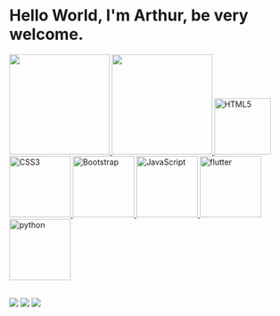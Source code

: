 # Hello World, I'm Arthur, be very welcome.

<table>
  <a href="https://github.com/ArthurMalgarisi">
  <img height="180em" src="https://github-readme-stats.vercel.app/api?username=ArthurMalgarisi&show_icons=true&ayout=compact&langs_count=6&theme=tokyonight"/>
  <img height="180em" src="https://github-readme-stats.vercel.app/api/top-langs/?username=ArthurMalgarisi&layout=compact&langs_count=6&theme=tokyonight"/>
  <img src="https://img.icons8.com/color/2x/html-5.png" width="101" alt="HTML5">
  <img src="https://img.icons8.com/color/2x/css3.png" width="110" alt="CSS3">
  <img src="https://img.icons8.com/color/2x/bootstrap.png" width="110" alt="Bootstrap">
  <img src="https://img.icons8.com/nolan/2x/javascript.png" width="110" alt="JavaScript">
  <img src="https://img.icons8.com/color/48/flutter.png" width="110" alt="flutter"/>
  <img src="https://img.icons8.com/fluency/48/python.png" width="110" alt="python"/>
</table>

<div> 
  <a href="https://www.instagram.com/arthurmalgarisi/" target="_blank"><img src="https://img.shields.io/badge/-Instagram-%23E4405F?style=for-the-badge&logo=instagram&logoColor=white" target="_blank"></a>
  <a href = "https://mail.google.com/mail/u/0/?pli=1#inbox?compose=GTvVlcSDZqtfnTQGSgHPTffkFHpSxThHwdzcJGMRFLnCpzCvvktJXNbNnRrKRwNMKvtpHTjLtDFTj"><img src="https://img.shields.io/badge/-Gmail-%23333?style=for-the-badge&logo=gmail&logoColor=white" target="_blank"></a>
  <a href="https://www.linkedin.com/in/arthur-paulino-malgarisi-aguiar/" target="_blank"><img src="https://img.shields.io/badge/-LinkedIn-%230077B5?style=for-the-badge&logo=linkedin&logoColor=white" target="_blank"></a> 
</div>
